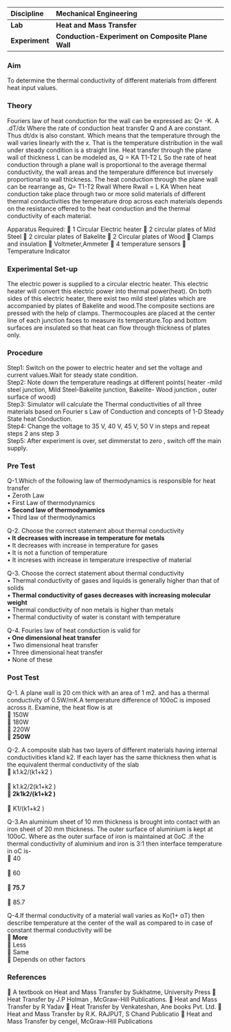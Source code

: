 <b>Discipline | <b>Mechanical Engineering
:--|:--|
<b> Lab | <b> Heat and Mass Transfer
<b> Experiment|     <b> Conduction-Experiment on Composite Plane Wall

### Aim
To determine the thermal conductivity of different materials from different heat input values.
### Theory
Fouriers law of heat conduction for the wall can be expressed as:
Q= -K. A .dT/dx 
Where the rate of conduction heat transfer Q and A are constant. Thus dt/dx is also constant. Which means that the temperature through the wall varies linearly with the x. That is the temperature distribution in the wall under steady condition is a straight line. Heat transfer through the plane wall of thickness L can be modeled as,
Q = KA T1-T2
        L
So the rate of heat conduction through a plane wall is proportional to the average thermal conductivity, the wall areas and the temperature difference but inversely proportional to wall thickness.
The heat conduction through the plane wall can be rearrange as,
                     Q= T1-T2
                         Rwall
Where Rwall = L
           KA
When heat conduction take place through two or more solid materials of different thermal conductivities the temperature drop across each materials depends on the resistance offered to the heat conduction and the thermal conductivity of each material.
 
Apparatus Required:
	1 Circular Electric heater
	2 circular plates of Mild Steel
	2 circular plates of Bakelite
	2 Circular plates of Wood
	Clamps and insulation 
	Voltmeter,Ammeter
	4 temperature sensors
	Temperature Indicator

### Experimental Set-up
The electric power is supplied to a circular electric heater. This electric heater will convert this electric power into thermal power(heat). On both sides of this electric heater, there exist two mild steel plates which are accompanied by plates of Bakelite and wood.The composite sections are pressed with the help of clamps. Thermocouples are placed at the center line of each junction faces to measure its temperature.Top and bottom surfaces are insulated so that heat can flow through thickness of plates only.
### Procedure
Step1: Switch on the power to electric heater and set the voltage and current values.Wait for steady state condition.   <br>
Step2: Note down the temperature readings at different points( heater -mild  steel junction, Mild Steel-Bakelite junction, Bakelite- Wood junction , outer surface of wood)<br>
Step3: Simulator will calculate the Thermal conductivities of all three materials based on Fourier s Law of Conduction and concepts of 1-D Steady State heat Conduction.<br>
Step4: Change the voltage to 35 V, 40 V, 45 V, 50 V in steps and repeat steps 2 ans step 3 <br>
Step5: After experiment is over, set dimmerstat to zero , switch off the main supply.<br>

### Pre Test
Q-1.Which of the following law of thermodynamics is responsible for heat transfer<br>
•	Zeroth Law<br>
•	First Law of thermodynamics<br>
•<b>	Second law of thermodynamics</b><br>
•	Third law of thermodynamics<br>

Q-2. Choose the correct statement about thermal conductivity<br>
•<b>	It decreases with increase in temperature for metals</b><br>
•	It decreases with increase in temperature for gases<br>
•	It is not a function of temperature<br>
•	It increses with increase in temperature irrespective of material<br>

Q-3. Choose the correct statement about thermal conductivity<br>
•	Thermal conductivity of gases and liquids is generally higher than that of solids<br>
•<b>	Thermal conductivity of gases decreases with increasing molecular weight</b><br>
•	Thermal conductivity of non metals is higher than metals<br>
•	Thermal conductivity of water is constant with temperature<br>

Q-4. Fouries law of heat conduction is valid for<br>
•<b>	One dimensional heat transfer</b><br>
•	Two dimensional heat transfer<br>
•	Three dimensional heat transfer<br>
•	None of these<br>


### Post Test
Q-1. A plane wall is 20 cm thick with an area of 1 m2. and has a thermal conductivity of 0.5W/mK.A temperature difference of 100oC is imposed across it. Examine, the heat flow is at<br>
	150W<br>
	180W<br>
	220W<br>
<b>	250W</b><br>

Q-2. A composite slab has two layers of different materials having internal conductivities k1and k2. If each layer has the same thickness then what is the equivalent thermal conductivity of the slab<br>
	k1.k2/(k1+k2 )<br>      
	k1.k2/2(k1+k2 )<br>
<b>	2k1k2/(k1+k2 )</b><br>     
	 K1/(k1+k2 )<br>

Q-3.An aluminium sheet of 10 mm thickness is brought into contact with an iron sheet of 20 mm thickness. The outer surface of aluminium is kept at 100oC. Where as the outer surface of iron is maintained at 0oC .If the thermal conductivity of aluminium and iron is 3:1 then interface temperature in oC is-<br>
	40<br>       
	60<br>       
<b>	75.7</b><br>      
	85.7<br>

Q-4.If thermal conductivity of a material wall varies as Ko(1+ αT) then describe temperature at the center of the wall as compared to in case of constant thermal conductivity will be<br>
<b>	More</b><br>
	Less<br>
	Same<br>
	Depends on other factors<br>

### References
	A textbook on Heat and Mass Transfer by Sukhatme, University Press
	Heat Transfer by J.P Holman , McGraw-Hill Publications.
	Heat and Mass Transfer by  R Yadav
	Heat  Transfer by Venkateshan, Ane books Pvt. Ltd.
	Heat and Mass Transfer by  R.K. RAJPUT, S Chand Publicatio
	Heat and Mass Transfer by cengel,  McGraw-Hill Publications

